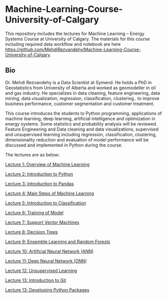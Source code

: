 # Machine-Learning-Course-University-of-Calgary

This repository includes the lectures for Machine Learning – Energy Systems Course at University of Calgary. The materials for this course including required data workflow and notebook are here https://github.com/MehdiRezvandehy/Machine-Learning-Course-University-of-Calgary. 

## Bio

Dr. Mehdi Rezvandehy is a Data Scientist at Symend. He holds a PhD in Geostatistics from University of Alberta and worked as geomodeller in oil and gas industry. He specializes in data cleaning, feature engineering, data mining, data visualization, regression, classification, clustering.. to improve business performance, customer segmentation and customer treatment.

This course introduces the students to Python programming, applications of machine learning, deep learning, artificial intelligence and optimization in energy systems. Some statistics and probability analysis will be reviewed. Feature Engineering and Data cleaning and data visualizations, supervised and unsupervised learning including regression, classification, clustering, dimensionality reduction and evaluation of model performance will be discussed and implemented in Python during the course.

The lectures are as below:

[Lecture 1: Overview of Machine Learning](https://github.com/MehdiRezvandehy/Machine-Learning-Course-University-of-Calgary/blob/master/Class01_Machine_Learning_Overview.ipynb)

[Lecture 2: Introduction to Python](https://github.com/MehdiRezvandehy/Machine-Learning-Course-University-of-Calgary/blob/master/Class02_Python_Lessons.ipynb)

[Lecture 3: Introduction to Pandas](https://github.com/MehdiRezvandehy/Machine-Learning-Course-University-of-Calgary/blob/master/Class03_Pandas_Lessons.ipynb)

[Lecture 4: Main Steps of Machine Learning](https://github.com/MehdiRezvandehy/Machine-Learning-Course-University-ofCalgary/blob/master/Class04_Machine_Learning_Main_Steps.ipynb)

[Lecture 5: Introduction to Classification](https://github.com/MehdiRezvandehy/Machine-Learning-Course-University-of-Calgary/blob/master/Class05_Classification.ipynb)

[Lecture 6: Training of Model](https://github.com/MehdiRezvandehy/Machine-Learning-Course-University-of-Calgary/blob/master/Class06_Model_Training.ipynb)

[Lecture 7: Support Vector Machines](https://github.com/MehdiRezvandehy/Machine-Learning-Course-University-of-Calgary/blob/master/Class07_Support_Vector_Machines.ipynb)

[Lecture 8: Decision Trees](https://github.com/MehdiRezvandehy/Machine-Learning-Course-University-of-Calgary/blob/master/Class08_Decision_Trees.ipynb)

[Lecture 9: Ensemble Learning and Random Forests](https://github.com/MehdiRezvandehy/Machine-Learning-Course-University-of-Calgary/blob/master/Class09_Ensamble_Random%20Forest.ipynb)

[Lecture 10: Artificial Neural Network (ANN)](https://github.com/MehdiRezvandehy/Machine-Learning-Course-University-of-Calgary/blob/master/Class10_Neural_Network.ipynb)

[Lecture 11: Deep Neural Network (DNN)](https://github.com/MehdiRezvandehy/Machine-Learning-Course-University-of-Calgary/blob/master/Class11_Deep%20Neural%20Network%20(Deep%20Learning).ipynb)

[Lecture 12: Unsupervised Learning](https://github.com/MehdiRezvandehy/Machine-Learning-Course-University-of-Calgary/blob/master/Class12_Unsupervised_Learning.ipynb)

[Lecture 13: Introduction to Git](https://github.com/MehdiRezvandehy/Machine-Learning-Course-University-of-Calgary/blob/master/Class13_Introduction_to_Git.ipynb)

[Lecture 13: Developing Python Packages](https://github.com/MehdiRezvandehy/Machine-Learning-Course-University-of-Calgary/blob/master/Class14_Developing_Python_Packages.ipynb)


